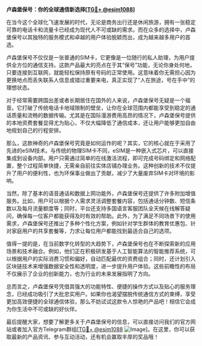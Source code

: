 **卢森堡保号：你的全球通信新选择[[TG💪+ @esim1088](https://t.me/s/esim1088)]**

在当今这个全球化飞速发展的时代，无论是商务出行还是休闲旅游，拥有一张稳定可靠的电话卡和流量卡已经成为现代人不可或缺的需求。而在众多的选择中，卢森堡保号以其独特的服务模式和卓越的用户体验脱颖而出，成为越来越多用户的首选。

卢森堡保号不仅仅是一张普通的SIM卡，它更像是一位随行的私人助理，为用户提供全方位的通信支持。这款产品最大的亮点在于其“保号”功能，无论你身处何地，只要连接到互联网，就能轻松保持原有号码的正常使用。这意味着你无需担心因为更换地点而丢失联系人信息或错过重要来电，真正实现了“人在旅途，号在手中”的理想状态。

对于经常需要跨国出差或者长期居住在国外的人来说，卢森堡保号无疑是一个福音。它打破了传统电话卡地域限制的壁垒，让你在全球范围内都能享受到稳定的通话质量和流畅的数据传输。尤其是在国际漫游费用高昂的情况下，卢森堡保号提供的本地资费套餐显得尤为贴心，不仅大幅降低了通信成本，还让用户能够更加自由地规划自己的行程安排。

那么，这款神奇的卢森堡保号究竟是如何运作的呢？其实，它的核心就在于采用了先进的eSIM技术。与传统的物理SIM卡不同，eSIM是一种嵌入式芯片，可以直接集成到设备内部。用户只需通过简单的在线激活流程，即可完成号码绑定和网络配置，整个过程简单快捷，无需亲自前往实体店铺办理业务。这种创新的技术不仅提升了用户的便利性，也为环保事业做出了贡献，减少了大量废弃SIM卡对环境的影响。

当然，除了基本的语音通话和数据上网功能外，卢森堡保号还提供了许多附加增值服务。比如，用户可以根据个人需求灵活调整套餐内容，包括通话分钟数、短信条数以及每月流量额度等；同时，平台还支持多国语言客服团队全天候在线解答疑问，确保每一位客户都能获得及时有效的帮助。此外，为了满足不同场景下的使用需求，卢森堡保号还推出了多种个性化方案，例如针对学生群体的教育优惠包、针对家庭用户的共享套餐等，力求让每位用户都能找到最适合自己的选项。

值得一提的是，在当前数字化转型的大趋势下，卢森堡保号也在不断探索新的应用场景和技术融合。例如，他们正在积极研发基于人工智能算法的智能推荐系统，可以根据用户的实际消费习惯和偏好，自动匹配最优的资费组合；同时，还计划引入区块链技术来增强数据安全性和透明度，进一步提升用户体验。这些前瞻性的布局不仅展示了企业的创新能力，也为行业的未来发展指明了方向。

总而言之，卢森堡保号凭借其强大的功能特性、便捷的操作方式以及贴心的服务理念，已经成功吸引了大批忠实用户。如果你也渴望摆脱传统通信方式的束缚，享受更加高效便捷的全球通信体验，那么不妨试试这款令人惊艳的产品吧！相信它会成为你生活中不可或缺的好伙伴。

最后提醒大家，想要了解更多关于卢森堡保号的信息，可以直接访问我们的官方网站或者加入官方Telegram群组[[TG💪+ @esim1088](https://t.me/s/esim1088) ![Image](https://i.postimg.cc/4NQfJmqS/Snipaste-2025-05-13-00-14-12.png)]。在这里，你可以获取最新的产品资讯、参与互动活动，还有机会赢取丰厚的奖品哦！